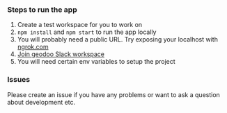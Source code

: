 ### Steps to run the app

1. Create a test workspace for you to work on
2. `npm install` and `npm start` to run the app locally
3. You will probably need a public URL. Try exposing your localhost with [ngrok.com](https://ngrok.com/)
4. [Join geodoo Slack workspace](https://join.slack.com/t/geodoo/shared_invite/zt-fcn7iygw-F05NMjqmv42GTh6TRKTBOA)
4. You will need certain env variables to setup the project

### Issues
Please create an issue if you have any problems or want to ask a question about development etc.
